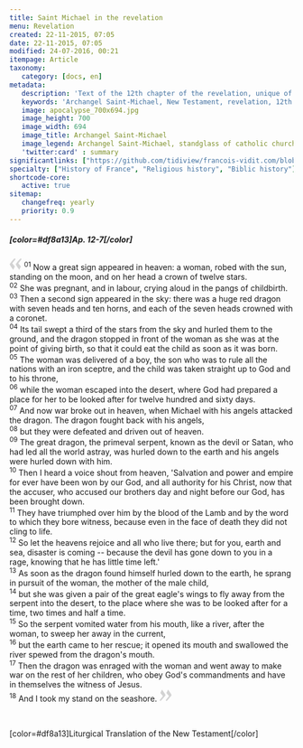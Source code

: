 ```yaml
---
title: Saint Michael in the revelation
menu: Revelation
created: 22-11-2015, 07:05
date: 22-11-2015, 07:05
modified: 24-07-2016, 00:21
itempage: Article
taxonomy:
   category: [docs, en]
metadata:
   description: 'Text of the 12th chapter of the revelation, unique of the New Testament where appears the Archangel Saint-Michael'
   keywords: 'Archangel Saint-Michael, New Testament, revelation, 12th chapter of the revelation, Mount-Saint-Michael, Mont-Saint-Michel'
   image: apocalypse_700x694.jpg
   image_height: 700
   image_width: 694
   image_title: Archangel Saint-Michael
   image_legend: Archangel Saint-Michael, standglass of catholic church Saint-Leu Saint-Gilles in paris
   'twitter:card' : summary
significantlinks: ["https://github.com/tidiview/francois-vidit.com/blob/develop/user/sites/docs/pages/01.reference/mont-saint-michel/arch-michel/apocalypse/docs.en.md"]
specialty: ["History of France", "Religious history", "Biblic history"]
shortcode-core:
   active: true
sitemap:
   changefreq: yearly
   priority: 0.9
---
```


##### [color=#df8a13]Ap. 12-7[/color]

<span><svg id="quotesleft" xmlns="http://www.w3.org/2000/svg" version="1" width="22px" height="22px" viewBox="0 0 78 78" fill="lightgrey" opacity="1"><path d="M76.5 9.0009L57.0898 32.605c-.88226 1.10283-.88226 1.54397-.88226 1.76454 0 1.10286 1.76455 3.30857 2.8674 4.632l13.0167 14.99877L61.50123 74.9545 50.4727 59.51456c-2.87047-3.97028-10.80793-15.88413-10.80793-19.19267 0-1.76458.6617-2.4263 6.6171-9.7051C60.8395 12.74754 63.04522 10.98297 70.98575 3.0455L76.5 9.00092zm-38.16172 0L18.9281 32.605c-.88228 1.10283-.88228 1.54397-.88228 1.76454 0 1.10286 1.76457 3.30857 2.86742 4.632L33.92688 54.0003 23.3395 74.9545 12.30793 59.51456C9.44053 55.54428 1.5 43.63043 1.5 40.3219c0-1.76458.6617-2.4263 6.6171-9.7051C22.67475 12.74754 24.88043 10.98297 32.82097 3.0455l5.51732 5.9554z"/></svg></span>
<sup>01</sup> Now a great sign appeared in heaven: a woman, robed with the sun, standing on the moon, and on her head a crown of twelve stars.  
<sup>02</sup> She was pregnant, and in labour, crying aloud in the pangs of childbirth.  
<sup>03</sup> Then a second sign appeared in the sky: there was a huge red dragon with seven heads and ten horns, and each of the seven heads crowned with a coronet.  
<sup>04</sup> Its tail swept a third of the stars from the sky and hurled them to the ground, and the dragon stopped in front of the woman as she was at the point of giving birth, so that it could eat the child as soon as it was born.  
<sup>05</sup> The woman was delivered of a boy, the son who was to rule all the nations with an iron sceptre, and the child was taken straight up to God and to his throne,  
<sup>06</sup> while the woman escaped into the desert, where God had prepared a place for her to be looked after for twelve hundred and sixty days.  
<sup>07</sup> And now war broke out in heaven, when Michael with his angels attacked the dragon. The dragon fought back with his angels,  
<sup>08</sup> but they were defeated and driven out of heaven.  
<sup>09</sup> The great dragon, the primeval serpent, known as the devil or Satan, who had led all the world astray, was hurled down to the earth and his angels were hurled down with him.  
<sup>10</sup> Then I heard a voice shout from heaven, 'Salvation and power and empire for ever have been won by our God, and all authority for his Christ, now that the accuser, who accused our brothers day and night before our God, has been brought down.  
<sup>11</sup> They have triumphed over him by the blood of the Lamb and by the word to which they bore witness, because even in the face of death they did not cling to life.  
<sup>12</sup> So let the heavens rejoice and all who live there; but for you, earth and sea, disaster is coming -- because the devil has gone down to you in a rage, knowing that he has little time left.'  
<sup>13</sup> As soon as the dragon found himself hurled down to the earth, he sprang in pursuit of the woman, the mother of the male child,  
<sup>14</sup> but she was given a pair of the great eagle's wings to fly away from the serpent into the desert, to the place where she was to be looked after for a time, two times and half a time.  
<sup>15</sup> So the serpent vomited water from his mouth, like a river, after the woman, to sweep her away in the current,  
<sup>16</sup> but the earth came to her rescue; it opened its mouth and swallowed the river spewed from the dragon's mouth.  
<sup>17</sup> Then the dragon was enraged with the woman and went away to make war on the rest of her children, who obey God's commandments and have in themselves the witness of Jesus.  
<sup>18</sup> And I took my stand on the seashore. <span><svg id="quotesright" xmlns="http://www.w3.org/2000/svg" version="1" width="22px" height="22px" viewBox="0 0 78 78" fill="lightgrey" opacity="1"><path d="M1.5 68.9991L20.9102 45.395c.88226-1.10283.88226-1.54397.88226-1.76454 0-1.10286-1.76455-3.30857-2.8674-4.632L5.90836 23.9997 16.49877 3.0455 27.5273 18.48544c2.87047 3.97028 10.80793 15.88413 10.80793 19.19267 0 1.76458-.6617 2.4263-6.6171 9.7051C17.1605 65.25246 14.95478 67.01703 7.01425 74.9545L1.5 68.99908zm38.16172 0L59.0719 45.395c.88228-1.10283.88228-1.54397.88228-1.76454 0-1.10286-1.76457-3.30857-2.86742-4.632L44.07312 23.9997 54.6605 3.0455l11.03157 15.43992C68.55947 22.45572 76.5 34.36957 76.5 37.6781c0 1.76458-.6617 2.4263-6.6171 9.7051C55.32526 65.25246 53.11957 67.01703 45.17904 74.9545l-5.51732-5.9554z"/></svg></span> 

<br>

[color=#df8a13]Liturgical Translation of the New Testament[/color]
